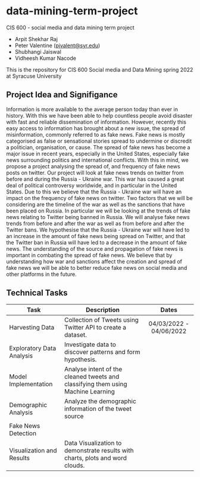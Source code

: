 # data-mining-term-project
CIS 600 - social media and data mining term project

* Arpit Shekhar Raj 
* Peter Valentine (pjvalent@syr.edu)
* Shubhangi Jaiswal 
* Vidheesh Kumar Nacode 



This is the repository for CIS 600 Social media and Data Mining spring 2022 at Syracuse University

Project Idea and Signifigance
-----
Information is more available to the average person today than ever in history. With this we have been able to help countless people avoid disaster with fast and reliable dissemination of information. However, recently this easy access to information has brought about a new issue, the spread of misinformation, commonly referred to as fake news. Fake news is mostly categorised as false or sensational stories spread to undermine or discredit a politician, organisation, or cause. The spread of fake news has become a major issue in recent years, especially in the United States, especially fake news surrounding politics and international conflicts. With this in mind, we propose a project analysing the spread of, and frequency of fake news posts on twitter. Our project will look at fake news trends on twitter from before and during the Russia - Ukraine war. This war has caused a great deal of political controversy worldwide, and in particular in the United States. Due to this we believe that the Russia - Ukraine war will have an impact on the frequency of fake news on twitter. Two factors that we will be considering are the timeline of the war as well as the sanctions that have been placed on Russia. In particular we will be looking at the trends of fake news relating to Twitter being banned in Russia. We will analyse fake news trends from before and after the war as well as from before and after the Twitter bans. We hypothesise that the Russia - Ukraine war will have led to an increase in the amount of fake news being spread on Twitter, and that the Twitter ban in Russia will have led to a decrease in the amount of fake news. The understanding of the source and propagation of fake news is important in combating the spread of fake news. We believe that by understanding how war and sanctions affect the creation and spread of fake news we will be able to better reduce fake news on social media and other platforms in the future. 

Technical Tasks
-----
| Task          | Description   | Dates |
| ------------- |---------------|:-----:|
|Harvesting Data| Collection of Tweets using Twitter API to create a dataset. | 04/03/2022 - 04/06/2022|
| Exploratory Data Analysis | Investigate data to discover patterns and form hypothesis. | |
| Model Implementation | Analyse intent of the cleaned tweets and classifying them using Machine Learning | |
| Demographic Analysis | Analyze the demographic information of the tweet source | |
|Fake News Detection| | |
| Visualization and Results | Data Visualization to demonstrate results with charts, plots and word clouds. | |

